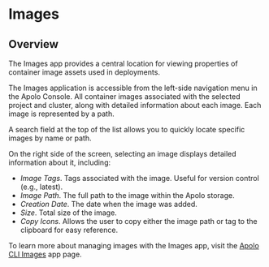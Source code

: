 # Images

## Overview

The Images app provides a central location for viewing properties of container image assets used in deployments.

The Images application is accessible from the left-side navigation menu in the Apolo Console. All container images associated with the selected project and cluster, along with detailed information about each image. Each image is represented by a path.

A search field at the top of the list allows you to quickly locate specific images by name or path.

On the right side of the screen, selecting an image displays detailed information about it, including:

* _Image Tags_. Tags associated with the image. Useful for version control (e.g., latest).
* _Image Path_. The full path to the image within the Apolo storage.
* _Creation Date_. The date when the image was added.
* _Size_. Total size of the image.
* _Copy Icons_. Allows the user to copy either the image path or tag to the clipboard for easy reference.

To learn more about managing images with the Images app, visit the [Apolo CLI Images](../../../apolo-concepts-cli/apps/images.md#overview) app page.
